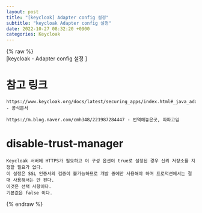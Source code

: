 ```yaml
---  
layout: post  
title: "[keycloak] Adapter config 설정"  
subtitle: "keycloak Adapter config 설정"  
date: 2022-10-27 08:32:20 +0900  
categories: Keycloak  
---  
```

{% raw %}  
[keycloak - Adapter config 설정 ]  
  
  
# 참고 링크  
	https://www.keycloak.org/docs/latest/securing_apps/index.html#_java_adapter_config - 공식문서  
  
	https://m.blog.naver.com/cmh348/221987284447 - 번역해놓은곳, 파파고임  
  
  
  
  
# disable-trust-manager  
  
	Keycloak 서버에 HTTPS가 필요하고 이 구성 옵션이 true로 설정된 경우 신뢰 저장소를 지정할 필요가 없다.   
	이 설정은 SSL 인증서의 검증이 불가능하므로 개발 중에만 사용해야 하며 프로덕션에서는 절대 사용해서는 안 된다.   
	이것은 선택 사항이다.   
	기본값은 false 이다.  
{% endraw %}